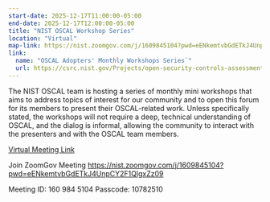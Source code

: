 ```yaml
---
start-date: 2025-12-17T11:00:00-05:00
end-date: 2025-12-17T12:00:00-05:00
title: "NIST OSCAL Workshop Series"
location: "Virtual"
map-link: https://nist.zoomgov.com/j/1609845104?pwd=eENkemtvbGdETkJ4UnpCY2F1QlgxZz09
link:
  name: "OSCAL Adopters' Monthly Workshops Series`"
  url: https://csrc.nist.gov/Projects/open-security-controls-assessment-language/oscal-adopters-workshops
---
```


The NIST OSCAL team is hosting a series of monthly mini workshops that aims to address topics of interest for our community and to open this forum for its members to present their OSCAL-related work. Unless specifically stated, the workshops will not require a deep, technical understanding of OSCAL, and the dialog is informal, allowing the community to interact with the presenters and with the OSCAL team members.


[Virtual Meeting Link](https://nist.zoomgov.com/j/1609845104?pwd=eENkemtvbGdETkJ4UnpCY2F1QlgxZz09)

Join ZoomGov Meeting
https://nist.zoomgov.com/j/1609845104?pwd=eENkemtvbGdETkJ4UnpCY2F1QlgxZz09

Meeting ID: 160 984 5104
Passcode: 10782510

